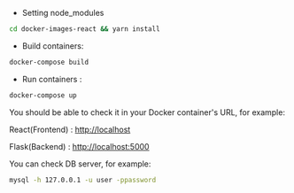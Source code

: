 - Setting node_modules

```bash
cd docker-images-react && yarn install
```

- Build containers:

```bash
docker-compose build
```

- Run containers :

```bash
docker-compose up
```

You should be able to check it in your Docker container's URL, for example:

React(Frontend) : <a href="http://localhost" target="_blank">http://localhost</a>

Flask(Backend) : <a href="http://localhost:5000" target="_blank">http://localhost:5000</a>

You can check DB server, for example:

```bash
mysql -h 127.0.0.1 -u user -ppassword
```
